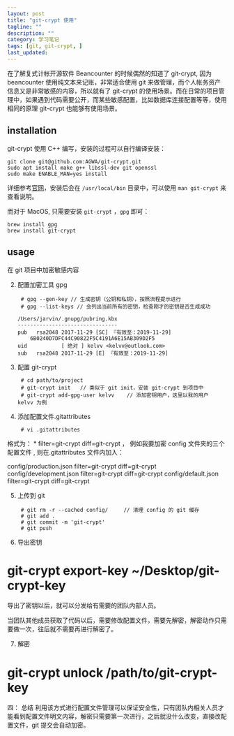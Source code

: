 ```yaml
---
layout: post
title: "git-crypt 使用"
tagline: ""
description: ""
category: 学习笔记
tags: [git, git-crypt, ]
last_updated:
---
```



在了解复式计帐开源软件 Beancounter 的时候偶然的知道了 git-crypt, 因为 beancounter 使用纯文本来记账，非常适合使用 git 来做管理，而个人帐务资产信息又是非常敏感的内容，所以就有了 git-crypt 的使用场景。而在日常的项目管理中，如果遇到代码需要公开，而某些敏感配置，比如数据库连接配置等等，使用相同的原理 git-crypt 也能够有使用场景。

## installation
git-crypt 使用 C++ 编写，安装的过程可以自行编译安装：

	git clone git@github.com:AGWA/git-crypt.git
	sudo apt install make g++ libssl-dev git openssl
	sudo make ENABLE_MAN=yes install

详细参考[官网](https://github.com/AGWA/git-crypt/blob/master/INSTALL.md)，安装后会在 `/usr/local/bin` 目录中，可以使用 `man git-crypt` 来查看说明。

而对于 MacOS, 只需要安装 `git-crypt` ，`gpg` 即可：

	brew install gpg
	brew install git-crypt

## usage

在 git 项目中加密敏感内容

2. 配置加密工具 gpg

        # gpg --gen-key // 生成密钥（公钥和私钥），按照流程提示进行
        # gpg --list-keys // 会列出当前所有的密钥，检查刚才的密钥是否生成成功

       /Users/jarvin/.gnupg/pubring.kbx
       --------------------------------
       pub   rsa2048 2017-11-29 [SC] 『有效至：2019-11-29]
           6B0240D7DFC44C90822F5C4191A6E15AB309D2F5
       uid           [ 绝对 ] kelvv <kelvv@outlook.com>
       sub   rsa2048 2017-11-29 [E] 『有效至：2019-11-29]

3. 配置 git-crypt

        # cd path/to/project
        # git-crypt init   // 类似于 git init，安装 git-crypt 到项目中
        # git-crypt add-gpg-user kelvv    // 添加密钥用户，这里以我的用户 kelvv 为例

1. 添加配置文件.gitattributes
        
        # vi .gitattributes

格式为： * filter=git-crypt diff=git-crypt ， 例如我要加密 config 文件夹的三个配置文件 , 则在.gitattributes 文件内加入：

config/production.json filter=git-crypt diff=git-crypt
config/development.json filter=git-crypt diff=git-crypt
config/default.json filter=git-crypt diff=git-crypt

5. 上传到 git

        # git rm -r --cached config/     // 清理 config 的 git 缓存
        # git add .
        # git commit -m 'git-crypt'
        # git push

1. 导出密钥
# git-crypt export-key ~/Desktop/git-crypt-key
导出了密钥以后，就可以分发给有需要的团队内部人员。

当团队其他成员获取了代码以后，需要修改配置文件，需要先解密，解密动作只需要做一次，往后就不需要再进行解密了。

7. 解密
# git-crypt unlock /path/to/git-crypt-key
四： 总结
利用该方式进行配置文件管理可以保证安全性，只有团队内相关人员才能看到配置文件明文内容，解密只需要第一次进行，之后就没什么改变，直接改配置文件，git 提交会自动加密。

